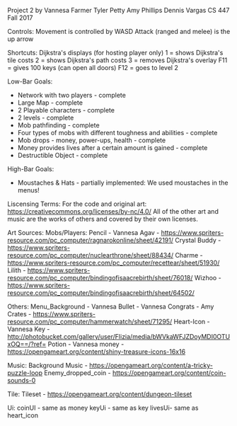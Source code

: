 Project 2
by
Vannesa Farmer
Tyler Petty
Amy Phillips
Dennis Vargas
CS 447 Fall 2017

Controls:
Movement is controlled by WASD
Attack (ranged and melee) is the up arrow

Shortcuts:
Dijkstra's displays (for hosting player only)
1 = shows Dijkstra's tile costs
2 = shows Dijkstra's path costs
3 = removes Dijkstra's overlay
F11 = gives 100 keys (can open all doors)
F12 = goes to level 2

Low-Bar Goals:
 * Network with two players - complete
 * Large Map - complete
 * 2 Playable characters - complete
 * 2 levels - complete
 * Mob pathfinding - complete
 * Four types of mobs with different toughness and abilities - complete
 * Mob drops - money, power-ups, health - complete
 * Money provides lives after a certain amount is gained - complete
 * Destructible Object - complete

High-Bar Goals:
 * Moustaches & Hats - partially implemented: We used moustaches in the menus!

Liscensing Terms:
For the code and original art:
    https://creativecommons.org/licenses/by-nc/4.0/
All of the other art and music are the works of others and covered by their own licenses.

Art Sources:
Mobs/Players:
Pencil - Vannesa
Agav - https://www.spriters-resource.com/pc_computer/ragnarokonline/sheet/42191/
Crystal Buddy - https://www.spriters-resource.com/pc_computer/nuclearthrone/sheet/88434/
Charme - https://www.spriters-resource.com/pc_computer/recettear/sheet/51930/
Lilith - https://www.spriters-resource.com/pc_computer/bindingofisaacrebirth/sheet/76018/ 
Wizhoo - https://www.spriters-resource.com/pc_computer/bindingofisaacrebirth/sheet/64502/

Others:
Menu_Background - Vannesa
Bullet - Vannesa
Congrats - Amy
Crates - https://www.spriters-resource.com/pc_computer/hammerwatch/sheet/71295/
Heart-Icon - Vannesa
Key - http://photobucket.com/gallery/user/Flizia/media/bWVkaWFJZDoyMDI0OTUxOQ==/?ref=
Potion - Vannesa
money - https://opengameart.org/content/shiny-treasure-icons-16x16

Music:
Background Music - https://opengameart.org/content/a-tricky-puzzle-loop
Enemy_dropped_coin - https://opengameart.org/content/coin-sounds-0

Tile:
Tileset - https://opengameart.org/content/dungeon-tileset

Ui:
coinUI - same as money
keyUi - same as key
livesUi- same as heart_icon